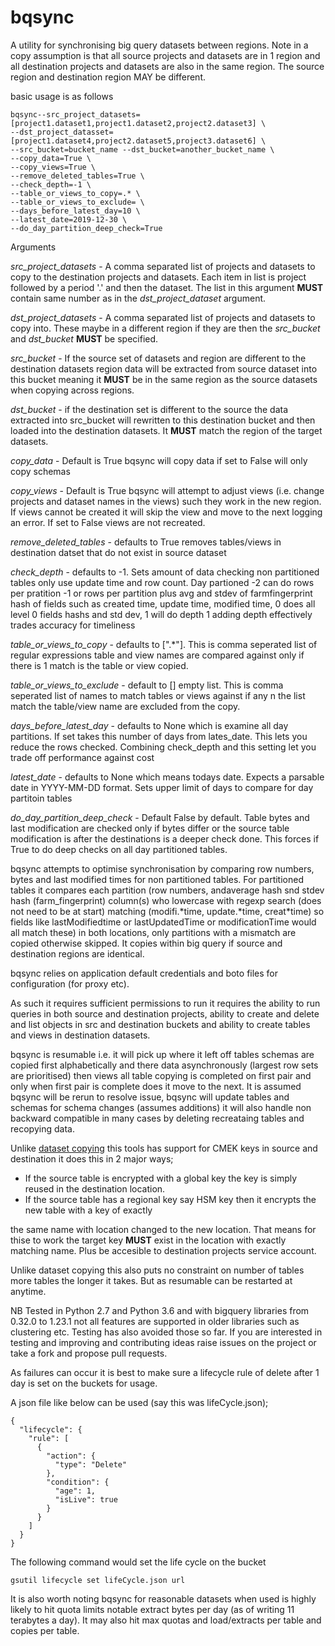 # bqsync
A utility for synchronising big query datasets between regions.
Note in a copy assumption is that all source projects and datasets are in 1 region and all destination projects and 
datasets are also in the same region. The source region and destination region MAY be different.
 
basic usage is as follows
 
    bqsync--src_project_datasets=[project1.dataset1,project1.dataset2,project2.dataset3] \
    --dst_project_datasset=[project1.dataset4,project2.dataset5,project3.dataset6] \
    --src_bucket=bucket_name --dst_bucket=another_bucket_name \
    --copy_data=True \
    --copy_views=True \
    --remove_deleted_tables=True \
    --check_depth=-1 \
    --table_or_views_to_copy=.* \
    --table_or_views_to_exclude= \
    --days_before_latest_day=10 \
    --latest_date=2019-12-30 \
    --do_day_partition_deep_check=True
 
Arguments
 
*src_project_datasets* - A comma separated list of projects and datasets to copy to the destination
projects and datasets. Each item in list is project followed by a period '.' and then the dataset.
The list in this argument **MUST** contain same number as in the *dst_project_dataset* argument.

*dst_project_datasets* - A comma separated list of projects and datasets to copy into. These maybe
in a different region if they are then the *src_bucket* and *dst_bucket* **MUST** be specified.
 
*src_bucket* - If the source set of datasets and region are different to the destination datasets
region data will be extracted from source dataset into this bucket meaning it **MUST** be in the
same region as the source datasets when copying across regions.
 
*dst_bucket* - if the destination set is different to the source the data extracted into src_bucket
will rewritten to this destination bucket and then loaded into the destination datasets. It **MUST**
match the region of the target datasets.
 
*copy_data* - Default is True bqsync will copy data if set to False will only copy schemas
 
*copy_views* - Default is True bqsync will attempt to adjust views (i.e. change projects and dataset
names in the views) such they work in the new region. If views cannot be created it will skip the view
and move to the next logging an error. If set to False views are not recreated.
 
*remove_deleted_tables* - defaults to True removes tables/views in destination datset that do not exist
in source dataset

*check_depth* - defaults to -1. Sets amount of data checking non partitioned tables only use update time and row count.
Day partioned -2 can do rows per pratition -1 or rows per partition plus avg and stdev of farmfingerprint hash of fields
such as created time, update time, modified time, 0 does all level 0 fields hashs and std dev, 1 will do depth 1 adding 
depth effectively trades accuracy for timeliness  

*table_or_views_to_copy* - defaults to [".*"]. This is comma seperated list of regular expressions table and view names are 
compared against only if there is 1 match is the table or view copied.

*table_or_views_to_exclude* - default to [] empty list. This is comma seperated list of names to match tables or views 
against if any n the list  match the table/view name are excluded from the copy.

*days_before_latest_day* - defaults to None which is examine all day partitions. If set takes this number of days from
lates_date. This lets you reduce the rows checked. Combining check_depth and this setting let you trade off performance
against cost

*latest_date* - defaults to None which means todays date. Expects a parsable date in YYYY-MM-DD format. Sets upper limit
 of days to compare for day partitoin tables
 
*do_day_partition_deep_check* - Default False by default. Table bytes and last modification are checked only if bytes differ or the
source table modification is after the destinations is a deeper check done. This forces if True to do deep checks on all day 
partitioned tables.
 
bqsync attempts to optimise synchronisation by comparing row numbers, bytes and last modified times for non
partitioned tables. 
For partitioned tables it compares each partition (row numbers, andaverage hash snd stdev hash (farm_fingerprint)
column(s) who lowercase with regexp search (does not need to be at start) matching  (modifi.\*time,
update.\*time, creat\*time) so fields like lastModifiedtime or lastUpdatedTime or modificationTime would all match
these) in both locations, only partitions with a mismatch are copied otherwise skipped. It copies within big query 
if source and destination regions are identical.
 
bqsync relies on application default credentials and boto files for configuration (for proxy etc).
 
As such it requires sufficient permissions to run it requires the ability to run queries in both source
and destination projects, ability to create and delete and list objects in src and destination buckets and
ability to create tables and views in destination datasets.
 
bqsync is resumable i.e. it will pick up where it left off tables schemas are copied first alphabetically
and there data asynchronously (largest row sets are prioritised) then views all table copying is completed
on first pair and only when first pair is complete does it move to the next. It is assumed bqsync will be rerun to 
resolve issue, bqsync will update tables and schemas for schema changes (assumes additions) it will also handle
non backward compatible in many cases by deleting recreataing tables and recopying data.
 
Unlike [dataset copying](https://cloud.google.com/bigquery/docs/copying-datasets) this tools has support for CMEK keys 
in source and destination it does this in 2 major ways;

* If the source table is encrypted with a global key the key is simply reused in the destination location.
* If the source table has a regional key say HSM key then it encrypts the new table with a key of exactly

the same name with location changed to the new location. That means for thise to work the target
key **MUST** exist in the location with exactly matching name. Plus be accesible to destination projects
service account.
 
Unlike dataset copying this also puts no constraint on number of tables more tables the longer it takes.
But as resumable can be restarted at anytime.
 
NB Tested in Python 2.7 and Python 3.6 and with bigquery libraries from 0.32.0 to 1.23.1 not all features
are supported in older libraries such as clustering etc. Testing has also avoided those so far. If you
are interested in testing and improving and contributing ideas raise issues on the project or take a fork 
and propose pull requests.
 
As failures can occur it is best to make sure a lifecycle rule of delete after 1 day is set on the
buckets for usage.
 
A json file like below can be used (say this was lifeCycle.json);
 
    {
      "lifecycle": {
        "rule": [
          {
            "action": {
              "type": "Delete"
            },
            "condition": {
              "age": 1,
              "isLive": true
            }
          }
        ]
      }
    }
 
The following command would set the life cycle on the bucket
 
    gsutil lifecycle set lifeCycle.json url
    
It is also worth noting bqsync for reasonable datasets when used is highly likely to hit quota limits notable extract 
bytes per day (as of writing 11 terabytes a day). It may also hit max quotas and load/extracts per table and copies per 
table.